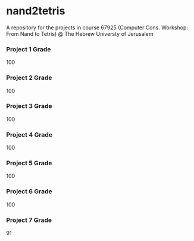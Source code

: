 # nand2tetris
A repository for the projects in course 67925 (Computer Cons. Workshop: From Nand to Tetris) @ The Hebrew Universty of Jerusalem

### Project 1 Grade
100

### Project 2 Grade
100

### Project 3 Grade
100

### Project 4 Grade
100

### Project 5 Grade
100

### Project 6 Grade
100

### Project 7 Grade
91
